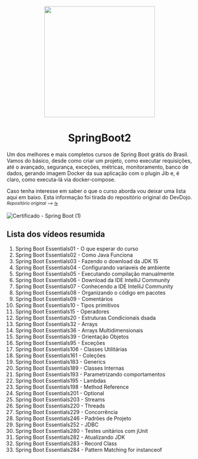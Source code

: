 <h3 align="center"><img src="https://github.com/RydelMorgan/SpringBoot2/assets/16851853/977b33a3-d832-4769-ba01-b0f3500187a4" width=300 height=300></h3>

<h1 align="center">SpringBoot2</h1>

 Um dos melhores e mais completos cursos de Spring Boot grátis do Brasil. Vamos do básico, desde como criar um projeto, como executar requisições, até o avançado, segurança, exceções, métricas, monitoramento, banco de dados, gerando imagem Docker da sua aplicação com o plugin Jib e, é claro, como executa-lá via docker-compose.

Caso tenha interesse em saber o que o curso aborda vou deixar uma lista aqui em baixo. Esta informação foi tirada do repositório original
do DevDojo. <sub>*Repositório original -->* [☕](https://github.com/devdojobr/springboot2-essentials/)</sub>

![Certificado - Spring Boot (1)](https://github.com/RydelMorgan/SpringBoot2/assets/16851853/e729acde-9237-4571-b0ec-6264d496b515)

## Lista dos vídeos resumida

1. Spring Boot Essentials01 - O que esperar do curso
1. Spring Boot Essentials02 - Como Java Funciona
1. Spring Boot Essentials03 - Fazendo o download da JDK 15
1. Spring Boot Essentials04 - Configurando variaveis de ambiente
1. Spring Boot Essentials05 - Executando compilação manualmente
1. Spring Boot Essentials06 - Download da IDE IntelliJ Community
1. Spring Boot Essentials07 - Conhecendo a IDE IntelliJ Community
1. Spring Boot Essentials08 - Organizando o código em pacotes
1. Spring Boot Essentials09 - Comentários
1. Spring Boot Essentials10 - Tipos primitivos 
1. Spring Boot Essentials15 - Operadores 
1. Spring Boot Essentials20 - Estruturas Condicionais dsada
1. Spring Boot Essentials32 - Arrays
1. Spring Boot Essentials36 - Arrays Multidimensionais 
1. Spring Boot Essentials39 - Orientação Objetos
1. Spring Boot Essentials95 - Exceções
1. Spring Boot Essentials106 - Classes Utilitárias
1. Spring Boot Essentials161 - Coleções
1. Spring Boot Essentials183 - Generics
1. Spring Boot Essentials189 - Classes Internas
1. Spring Boot Essentials193 - Parametrizando comportamentos
1. Spring Boot Essentials195 - Lambdas
1. Spring Boot Essentials198 - Method Reference
1. Spring Boot Essentials201 - Optional
1. Spring Boot Essentials203 - Streams
1. Spring Boot Essentials220 - Threads
1. Spring Boot Essentials229 - Concorrência
1. Spring Boot Essentials246 - Padrões de Projeto
1. Spring Boot Essentials252 - JDBC
1. Spring Boot Essentials280 - Testes unitários com jUnit
1. Spring Boot Essentials282 - Atualizando JDK
1. Spring Boot Essentials283 - Record Class
1. Spring Boot Essentials284 - Pattern Matching for instanceof
